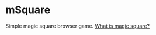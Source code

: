 # mSquare
Simple magic square browser game.
<a href="https://en.wikipedia.org/wiki/Magic_square" target="_blank" >What is magic square?</a>

